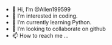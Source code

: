 - 👋 Hi, I’m @Allen199599
- 👀 I’m interested in coding.
- 🌱 I’m currently learning Python.
- 💞️ I’m looking to collaborate on github
- 📫 How to reach me ...

<!---
Allen199599/Allen199599 is a ✨ special ✨ repository because its `README.md` (this file) appears on your GitHub profile.
You can click the Preview link to take a look at your changes.
--->
